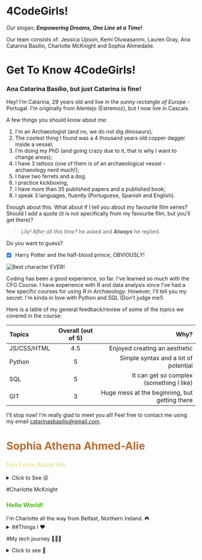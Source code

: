 # 4CodeGirls! 

Our slogan;  ***Empowering Dreams, One Line at a Time!*** 

Our team consists of: Jessica Upson, Kemi Oluwasanmi, Lauren Gray, Ana Catarina Basilio, Charlotte McKnight and Sophia Ahmedalie.


# Get To Know 4CodeGirls! 

### Ana Catarina Basílio, but just **Catarina** is fine! 

Hey! I'm Catarina, 29 years old and live in the *sunny rectangle of Europe* - Portugal. I'm originally from Alentejo (Estremoz), but I now live in Cascais. 

A few things you should know about me: 
1. I'm an Archaeologist (and no, we do not dig dinosaurs);
2. The coolest thing I found was a 4 thousand years old copper dagger inside a vessel;  
3. I'm doing my PhD (and going crazy due to it, that is why I want to change areas); 
4. I have 3 tattoos (one of them is of an archaeological vessel - archaeology nerd much!); 
5. I have two ferrets and a dog. 
6. I practice kickboxing, 
7. I have more than 35 published papers and a published book; 
7. I speak 3 languages, fluently (Portuguese, Spanish and English). 

Enough about this. What about if I tell you about my favourite film series? Should I add a quote (it is not specifically from my favourite film, but you'll get there)? 

 >*Lily! After all this time?* he asked and ***Always*** he replied.  

Do you want to guess? 

- [x] Harry Potter and the half-blood prince, OBVIOUSLY! 


![Best character EVER! ](https://media.tenor.com/E21WGbBbFaEAAAAC/always-severus-snape.gif)


Coding has been a good experience, so far. I've learned so much with the CFG Course. I have experience with R and data analysis since I've had a few specific courses for using *R in Archaeology*. However, I'll tell you my secret: I'm kinda in love with Python and SQL (Don't judge me!). 

Here is a table of my general feedback/review of some of the topics we covered in the course: 

| Topics     | Overall (out of 5)| Why?     |
| :---       |    :----:   |          ---: |
| JS/CSS/HTML      |  4.5      | Enjoyed creating an aesthetic  |
| Python   | 5        | Simple syntax and a lot of potential     |
| SQL  | 5        | It can get so complex (something I like)     |
| GIT | 3       | Huge mess at the beginning, but getting there    |


I'll stop now! I'm really glad to meet you all! Feel free to contact me using my email <catarinasbasilio@gmail.com>. 


<h1 style="color: #bd6b2d;">Sophia Athena Ahmed-Alie</h1>

<h3 style="color: #ebe6a2;">Fun Facts About Me</h3>

<details> <summary>Click to See 😜 </summary> 

🎂 Age & Origin: I'm 30 years old and proudly hail from NYC.

🌍 Travel Bug: So far, I've journeyed to 7 countries. Next year, I'm setting my sights on exploring more of southern Europe.

💼 Professional Path: My diverse career has spanned healthcare, hospitality, and property management. Now, I'm diving into the tech world.

👨‍👩‍👦 Family Ties: I come from a big family with 3 siblings and 8 delightful nieces and nephews. My relatives are scattered across 6 of the 7 continents.

🍳 Culinary Skills: I'm a talented home chef and baker, always ready to whip up something delicious.

🎵 Musical Pursuits: Currently, I'm a budding upright bass and violin player. My ambition is to also master the piano. I love all genres of music and try to attend a concert every month.
>🎵[My favorite song](https://www.youtube.com/watch?v=wpR-OKoAtmQ) 🎵

🚗 Driving Ambition: Believe it or not, I've never learned to drive. But, it's high on my to-do list!

💻 Tech Exploration: I'm navigating my first tech course and I'm thrilled with my progress and experience so far.


</details>


#Charlotte McKnight

<h3 style="color: #4cbb17;">Hello World!</h3>
I'm Charlotte all the way from Belfast, Northern Ireland. ☘️

<details> <summary> ##Things I ❤️ </summary> 

- street photography and taking enviromental portraits.
- Travelling,  I sometimes solo travel, as long I have my camera with me I'm happy to explore by myself. 
- FOOD. Especially trying new food when travelling or learning new dishes to cook. I love spice.
- Learning languages. I spent the last two years living in France, and my French has really improved. Now I'm interested in learning Portuguese, maybe @Ana-Catarina-Basilio can help me! 😋
- Skateboarding. I was previously a part of two girl skate organisations in Paris.
- Running. Now I'm back in Belfast I'm a member of a running club. 
- Animals! I am a proud aunt to a cocker spaniel pup! This month I had the absolute pleasure of meeting a camel for the first time. These animals are amazing.

</details>

#My tech journey 👩🏾‍💻

<details> <summary> Click to see 👀 </summary> 

I started self studying python on Udemy in June 2023 whilst I was ending my teaching year. I quickly completed 4 CFG MOOCs and got accepted onto the CFG Degree! I am loving the journey so far, it's great to be a part of such a supportive and motivating community. I am learning much more than I would've if I only learnt alone.

##My tech checklist
- [x] Get onto the CFG Degree.
- [x] Foundational understanding of Python, JavaScript and SQL.
- [x] Complete various personal projects showcasing coding skills.
- [ ] Delve deeper into UX design.
- [ ] Create a website portfolio with links to projects.
- [ ] Graduate from the CFG Degree.
- [ ] Find first entry level job in tech.

</details>
